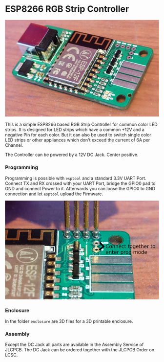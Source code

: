 ESP8266 RGB Strip Controller
================

![device](./images/device.jpg)

This is a simple ESP8266 based RGB Strip Controller for common color LED strips. It is designed for LED strips which have a common +12V and a negative Pin for each color. But it can also be used to switch single color LED strips or other appliances which don't exceed the current of 6A per Channel.

The Controller can be powered by a 12V DC Jack. Center positive.

### Programming

Programming is possible with `esptool` and a standard 3.3V UART Port. Connect TX and RX crossed with your UART Port, bridge the GPIO0 pad to GND and connect Power to it. Afterwards you can loose the GPIO0 to GND connection and let `esptool` upload the Firmware.

![programming](./images/programming.jpg)

### Enclosure

In the folder `enclosure` are 3D files for a 3D printable enclosure.

### Assembly

Except the DC Jack all parts are available in the Assembly Service of JLCPCB. The DC Jack can be ordered together with the JLCPCB Order on LCSC.